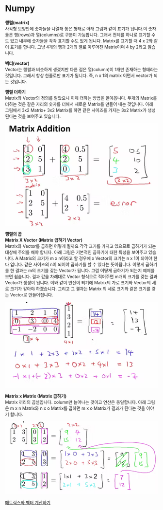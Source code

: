 # Numpy 




**행렬(matrix)**    
사각형 모양안에 숫자들을 나열해 놓은 형태로 아래 그림과 같이 표기가 됩니다.이 숫자들은 행(rows)과 열(columns)로 구분이 가능합니다. 그래서 전체를 하나로 표기할 수도 있고 내부에 숫자들을 각각 표기할 수도 있게 됩니다. Matrix를 표기할 때 4 x 2와 같이 표기를 합니다. 그냥 4개의 행과 2개의 열로 이루어진 Matrix이며 4 by 2라고 읽습니다.

**벡터(vector)**    
Vector는 행렬과 비슷하게 생겼지만 다른 점은 열(column)이 1개만 존재하는 형태라는 것입니다. 그래서 항상 한줄로만 표기가 됩니다. 즉, n x 1의 matrix 이면서 vector가 되는 것입니다.


**행렬 더하기**    
Matrix와 Vector의 정의를 알았으니 이제 더하는 방법을 알아봅니다. 두개의 Matrix를 더하는 것은 같은 자리의 숫자를 더해서 새로운 Matrix를 만들어 내는 것입니다. 아래 그림에서 3x2 Matrix+ 3x2 Matrix를 하면 같은 사이즈를 가지는 3x2 Matrix가 생성된다는 것을 보여주고 있습니다.


![](../.gitbook/assets/numpy2/numpy208.png)



**행렬의 곱**    
**Matrix X Vector (Matrix 곱하기 Vector)**    
Matrix와 Vector를 곱하면 어떻게 될까요 각각 크기를 가지고 있으므로 곱하기가 되는 대상에 주의를 해야 합니다. 아래 그림은 기본적인 곱하기에 대한 특성을 보여주고 있습니다. A Matrix의 크기가 m x n이라고 할 경우에 x Vector의 크기는 n x 1이 되어야 한다 입니다. 같은 사이즈의 n이 되어야 곱하기를 할 수 있다는 뜻이됩니다. 이렇게 곱하기를 한 결과는 m의 크기를 갖는 Vector가 됩니다. 그럼 어떻게 곱하기가 되는지 예제를 보면 쉽습니다.
결과 값을 차례대로 Vector 형식으로 적어주면 m개의 크기를 갖는 결과 Vector가 생성이 됩니다. 이와 같이 연산이 되기에 Matrix의 가로 크기와 Vector의 세로 크기가 같아야 하겠습니다. 그리고 그 결과는 Matrix 의 세로 크기와 같은 크기를 갖는 Vector로 만들어집니다.


![](../.gitbook/assets/numpy2/numpy207.png)

**Matrix x Matrix (Matrix 곱하기)**     
Matrix 끼리의 곱셈입니다. column만 늘어나는 것이고 연산은 동일합니다. 아래 그림은 m x n Matrix와 n x o Matrix를 곱하면 m x o Matrix가 결과가 된다는 것을 이야기 합니다.


![](../.gitbook/assets/numpy2/numpy209.png)

[매트릭스와 벡터 계산하기](https://daeson.tistory.com/168)     